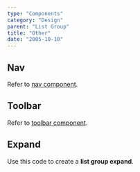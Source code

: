 ```yaml
---
type: "Components"
category: "Design"
parent: "List Group"
title: "Other"
date: "2005-10-10"
---
```


## Nav

Refer to [nav component](/components/nav).

## Toolbar

Refer to [toolbar component](/components/toolbar).

## Expand

Use this code to create a **list group expand**.

<demo>
  <demoinline src="demos/components/list-group/expand">
  </demoinline>
</demo>
